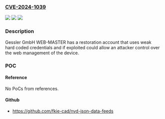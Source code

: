 ### [CVE-2024-1039](https://cve.mitre.org/cgi-bin/cvename.cgi?name=CVE-2024-1039)
![](https://img.shields.io/static/v1?label=Product&message=WEB-MASTER&color=blue)
![](https://img.shields.io/static/v1?label=Version&message=7.9%20&color=brightgreen)
![](https://img.shields.io/static/v1?label=Vulnerability&message=USE%20OF%20WEAK%20CREDENTIALS%20CWE-1391&color=brightgreen)

### Description

Gessler GmbH WEB-MASTER has a restoration account that uses weak hard coded credentials and if exploited could allow an attacker control over the web management of the device.

### POC

#### Reference
No PoCs from references.

#### Github
- https://github.com/fkie-cad/nvd-json-data-feeds

